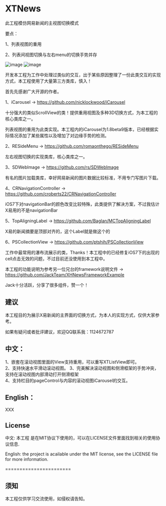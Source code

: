 XTNews
======

此工程模仿网易新闻的主视图切换模式

要点：

1、列表视图的重用

2、列表间视图切换与左右menu的切换手势并存

![image](https://github.com/xushao1990/XTNews/master/Screenshots/first.gif)
![image](https://github.com/JackTeam/XHNewsFrameworkExample/raw/master/Screenshots/XHNewsFrameworkPulDownUpRefresh.gif)

开发本工程为工作中处理过类似的交互，出于某些原因整理了一份此类交互的实现方式，本工程使用了大量第三方类库，慎入！

首先先感谢广大开源的作者。

1、iCarousel -> https://github.com/nicklockwood/iCarousel

  十分强大的类似ScrollView的类！提供重用视图及多种3D切换方式，为本工程的核心类库之一。
  
  列表视图的重用为此类实现。本工程内的iCarousel为1.8beta9版本，已经根据实际情况添加了某些属性以及增加了对边缘手势的检测。
  
2、RESideMenu -> https://github.com/romaonthego/RESideMenu

  左右视图切换的实现类库，核心类库之一。
  
3、SDWebImage -> https://github.com/rs/SDWebImage

  有名的图片加载类库，幸好网易新闻的图片数据比较标准，不用专门写图片下载。
  
4、CRNavigationController -> https://github.com/croberts22/CRNavigationController

  iOS7下对navigationBar的颜色改变比较特殊，此类提供了解决方案，不过我估计X易用的不是navigationBar
  
5、TopAligningLabel -> https://github.com/Baglan/MCTopAligningLabel

  X易的新闻摘要是顶部对齐的，这个Label就是做这个的
  
6、PSCollectionView -> https://github.com/ptshih/PSCollectionView

  工作中最常用的瀑布流展示的类，Thanks！本工程中的已经修复iOS7下的出现的cell点击无效的问题，不过目前还没使用到本工程中。
  
本工程的功能说明为参考另一位兄台的framework说明文件 -> https://github.com/JackTeam/XHNewsFrameworkExample

Jack十分活跃，分享了很多组件，赞一个！

## 建议

本工程目的为展示X易新闻的主界面的切换方式，为本人的实现方式，仅供大家参考。

如果有疑问或者批评建议，欢迎QQ联系我：1124672787

## 中文：   

1、嵌套在滚动视图里面的View支持重用，可以重写XTListView即可。        
2、支持快速水平滑动滚动视图。
3、完美解决滚动视图和侧滑框架的手势冲突，支持在滚动视图内部滑动打开侧滑框架        
4、支持栏目的pageControl与内容的滚动视图iCarousel的交互。

## English：    

XXX

## License

中文: 本工程 是在MIT协议下使用的，可以在LICENSE文件里面找到相关的使用协议信息.     

English: the project is acailable under the MIT license, see the LICENSE file for more information.     

=======================
## 须知       

本工程仅供学习交流使用，如侵权请告知。

